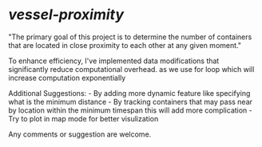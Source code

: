 # _vessel-proximity_
"The primary goal of this project is to determine the number of containers that are located in close proximity to each other at any given moment."


To enhance efficiency, I've implemented data modifications that significantly reduce computational overhead. as we use for loop which will increase computation exponentially


Additional Suggestions:
                  - By adding more dynamic feature like specifying what is the minimum distance 
                  - By tracking containers that may pass near by location within the minimum timespan this will add more complication
                  - Try to plot in map mode for better visulization 

Any comments or suggestion are welcome.
